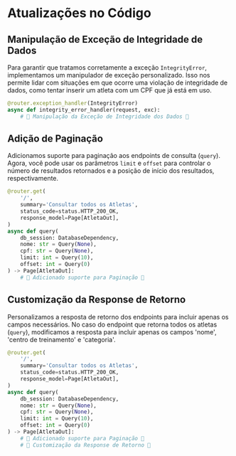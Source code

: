 # Atualizações no Código

## Manipulação de Exceção de Integridade de Dados

Para garantir que tratamos corretamente a exceção `IntegrityError`, implementamos um manipulador de exceção personalizado. Isso nos permite lidar com situações em que ocorre uma violação de integridade de dados, como tentar inserir um atleta com um CPF que já está em uso.

```python
@router.exception_handler(IntegrityError)
async def integrity_error_handler(request, exc):
    # 🚫 Manipulação da Exceção de Integridade dos Dados 🚫
```

## Adição de Paginação

Adicionamos suporte para paginação aos endpoints de consulta (`query`). Agora, você pode usar os parâmetros `limit` e `offset` para controlar o número de resultados retornados e a posição de início dos resultados, respectivamente.

```python
@router.get(
    '/', 
    summary='Consultar todos os Atletas',
    status_code=status.HTTP_200_OK,
    response_model=Page[AtletaOut],
)
async def query(
    db_session: DatabaseDependency,
    nome: str = Query(None),
    cpf: str = Query(None),
    limit: int = Query(10),
    offset: int = Query(0)
) -> Page[AtletaOut]:
    # 🔄 Adicionado suporte para Paginação 🔄
```
## Customização da Response de Retorno

Personalizamos a resposta de retorno dos endpoints para incluir apenas os campos necessários. No caso do endpoint que retorna todos os atletas (`query`), modificamos a resposta para incluir apenas os campos 'nome', 'centro de treinamento' e 'categoria'.

```python
@router.get(
    '/', 
    summary='Consultar todos os Atletas',
    status_code=status.HTTP_200_OK,
    response_model=Page[AtletaOut],
)
async def query(
    db_session: DatabaseDependency,
    nome: str = Query(None),
    cpf: str = Query(None),
    limit: int = Query(10),
    offset: int = Query(0)
) -> Page[AtletaOut]:
    # 🔄 Adicionado suporte para Paginação 🔄
    # 🎨 Customização da Response de Retorno 🎨
```
